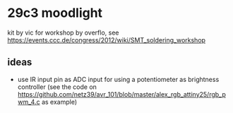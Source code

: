 29c3 moodlight
==============
kit by vic for workshop by overflo, see
https://events.ccc.de/congress/2012/wiki/SMT_soldering_workshop

ideas
-----
  * use IR input pin as ADC input for using a potentiometer as
    brightness controller (see the code on
    https://github.com/netz39/avr_101/blob/master/alex_rgb_attiny25/rgb_pwm_4.c
    as example)

